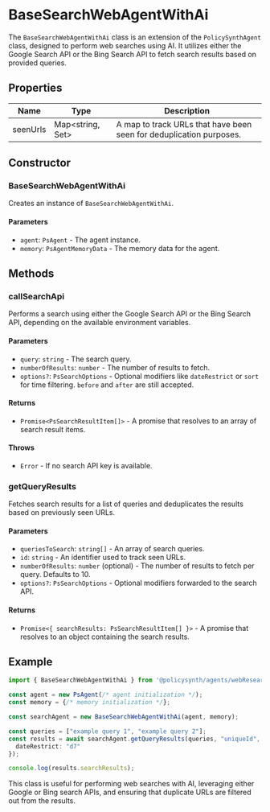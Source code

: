 # BaseSearchWebAgentWithAi

The `BaseSearchWebAgentWithAi` class is an extension of the `PolicySynthAgent` class, designed to perform web searches using AI. It utilizes either the Google Search API or the Bing Search API to fetch search results based on provided queries.

## Properties

| Name     | Type                              | Description                                      |
|----------|-----------------------------------|--------------------------------------------------|
| seenUrls | Map<string, Set<string>>          | A map to track URLs that have been seen for deduplication purposes. |

## Constructor

### BaseSearchWebAgentWithAi

Creates an instance of `BaseSearchWebAgentWithAi`.

#### Parameters

- `agent`: `PsAgent` - The agent instance.
- `memory`: `PsAgentMemoryData` - The memory data for the agent.

## Methods

### callSearchApi

Performs a search using either the Google Search API or the Bing Search API, depending on the available environment variables.

#### Parameters

- `query`: `string` - The search query.
- `numberOfResults`: `number` - The number of results to fetch.
- `options?`: `PsSearchOptions` - Optional modifiers like `dateRestrict` or `sort` for time filtering. `before` and `after` are still accepted.

#### Returns

- `Promise<PsSearchResultItem[]>` - A promise that resolves to an array of search result items.

#### Throws

- `Error` - If no search API key is available.

### getQueryResults

Fetches search results for a list of queries and deduplicates the results based on previously seen URLs.

#### Parameters

- `queriesToSearch`: `string[]` - An array of search queries.
- `id`: `string` - An identifier used to track seen URLs.
- `numberOfResults`: `number` (optional) - The number of results to fetch per query. Defaults to 10.
- `options?`: `PsSearchOptions` - Optional modifiers forwarded to the search API.

#### Returns

- `Promise<{ searchResults: PsSearchResultItem[] }>` - A promise that resolves to an object containing the search results.

## Example

```typescript
import { BaseSearchWebAgentWithAi } from '@policysynth/agents/webResearch/searchWebWithAi.js';

const agent = new PsAgent(/* agent initialization */);
const memory = {/* memory initialization */};

const searchAgent = new BaseSearchWebAgentWithAi(agent, memory);

const queries = ["example query 1", "example query 2"];
const results = await searchAgent.getQueryResults(queries, "uniqueId", 10, {
  dateRestrict: "d7"
});

console.log(results.searchResults);
```

This class is useful for performing web searches with AI, leveraging either Google or Bing search APIs, and ensuring that duplicate URLs are filtered out from the results.